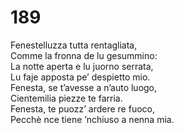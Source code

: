 # 189
  
Fenestelluzza tutta rentagliata,  
Comme la fronna de lu gesummino:  
La notte aperta e lu juorno serrata,  
Lu faje apposta pe’ despietto mio.  
Fenesta, se t’avesse a n’auto luogo,  
Cientemilia piezze te farria.  
Fenesta, te puozz’ ardere re fuoco,  
Pecchè nce tiene ’nchiuso a nenna mia.
